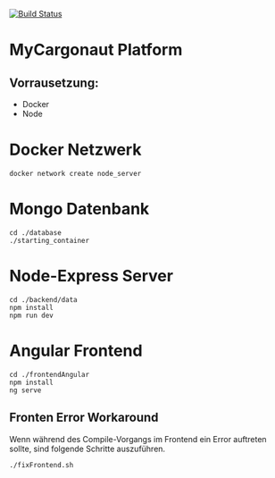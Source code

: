 [![Build Status](https://travis-ci.org/Bfrn/KMS_MyCargonaut.svg?branch=master)](https://travis-ci.org/Bfrn/KMS_MyCargonaut)

# MyCargonaut Platform

## Vorrausetzung:
* Docker
* Node

# Docker Netzwerk
```
docker network create node_server
```

# Mongo Datenbank
```
cd ./database
./starting_container
```

# Node-Express Server

```
cd ./backend/data
npm install
npm run dev
```

# Angular Frontend

```
cd ./frontendAngular
npm install
ng serve
```

## Fronten Error Workaround
Wenn während des Compile-Vorgangs im Frontend ein Error auftreten sollte, sind folgende Schritte auszuführen.

```
./fixFrontend.sh
```
